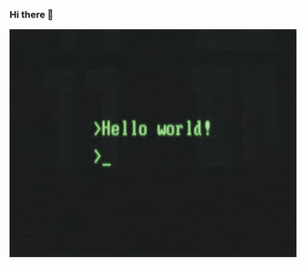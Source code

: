### Hi there 👋 
<div align="center">
<img src="hello-world.gif" align="center" height="400" />
</div>  

<!--
![Your Repository's Stats](https://github-readme-stats.vercel.app/api?username=Your_GitHub_Username&show_icons=true)
**estebansg1/estebansg1** is a ✨ _special_ ✨ repository because its `README.md` (this file) appears on your GitHub profile.

Here are some ideas to get you started:

- 🔭 I’m currently working on ...
- 🌱 I’m currently learning ...
- 👯 I’m looking to collaborate on ...
- 🤔 I’m looking for help with ...
- 💬 Ask me about ...
- 📫 How to reach me: ...
- 😄 Pronouns: ...
- ⚡ Fun fact: ...
-->
